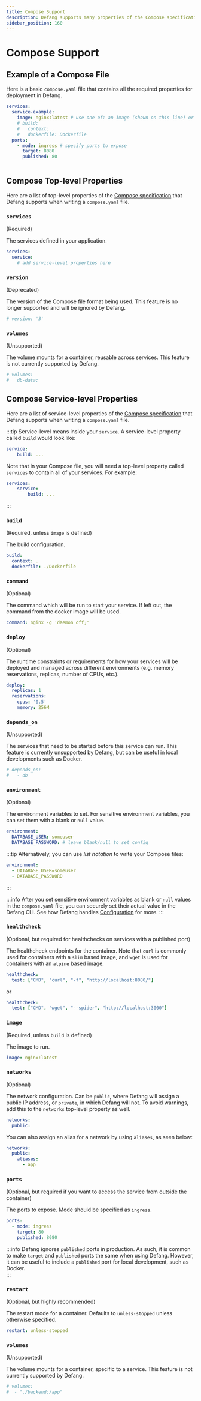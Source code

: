 ```yaml
---
title: Compose Support
description: Defang supports many properties of the Compose specification.
sidebar_position: 160
---
```


# Compose Support

## Example of a Compose File
Here is a basic `compose.yaml` file that contains all the required properties for deployment in Defang. 

```yaml
services:
  service-example:
    image: nginx:latest # use one of: an image (shown on this line) or a build (shown below)
    # build: 
    #   context: .
    #   dockerfile: Dockerfile
  ports: 
    - mode: ingress # specify ports to expose
      target: 8080
      published: 80
        
```

## Compose Top-level Properties
Here are a list of top-level properties of the [Compose specification](https://docs.docker.com/compose/compose-file/) that Defang supports when writing a `compose.yaml` file.

### `services`
(Required)

The services defined in your application. 

```yaml
services:
  service:
    # add service-level properties here
```

### `version`
(Deprecated)

The version of the Compose file format being used. This feature is no longer supported and will be ignored by Defang.

```yaml
# version: '3'
```

### `volumes`
(Unsupported)

The volume mounts for a container, reusable across services. This feature is not currently supported by Defang.

```yaml
# volumes:
#   db-data:
```

## Compose Service-level Properties
Here are a list of service-level properties of the [Compose specification](https://docs.docker.com/compose/compose-file/) that Defang supports when writing a `compose.yaml` file.

:::tip
Service-level means inside your `service`. A service-level property called `build` would look like:
```yaml
service:
    build: ...
```

Note that in your Compose file, you will need a top-level property called `services` to contain all of your services. For example:
```yaml
services:
    service:
        build: ...
```
:::

### `build`
(Required, unless `image` is defined)

The build configuration.

```yaml
build:
  context: .
  dockerfile: ./Dockerfile
```

### `command`
(Optional)

The command which will be run to start your service. If left out, the command from the docker image will be used.  

```yaml
command: nginx -g 'daemon off;'
```

### `deploy`
(Optional)

The runtime constraints or requirements for how your services will be deployed and managed across different environments (e.g. memory reservations, replicas, number of CPUs, etc.).

```yaml
deploy:
  replicas: 1
  reservations:
    cpus: '0.5'
    memory: 256M
```

### `depends_on`
(Unsupported)

The services that need to be started before this service can run. This feature is currently unsupported by Defang, but can be useful in local developments such as Docker. 

```yaml
# depends_on: 
#   - db
```

### `environment`
(Optional)

The environment variables to set. For sensitive environment variables, you can set them with a blank or `null` value.  
```yaml
environment:
  DATABASE_USER: someuser
  DATABASE_PASSWORD: # leave blank/null to set config
```
:::tip
Alternatively, you can use *list notation* to write your Compose files:
```yaml
environment:
  - DATABASE_USER=someuser
  - DATABASE_PASSWORD
```
:::

:::info
After you set sensitive environment variables as blank or `null` values in the `compose.yaml` file, you can securely set their actual value in the Defang CLI. See how Defang handles [Configuration](/docs/concepts/configuration) for more.
:::

### `healthcheck`
(Optional, but required for healthchecks on services with a published port)

The healthcheck endpoints for the container. Note that `curl` is commonly used for containers with a `slim` based image, and `wget` is used for containers with an `alpine` based image. 

```yaml
healthcheck:
  test: ["CMD", "curl", "-f", "http://localhost:8080/"]
```

or

```yaml
healthcheck:
  test: ["CMD", "wget", "--spider", "http://localhost:3000"]
```

### `image`
(Required, unless `build` is defined)

The image to run.

```yaml
image: nginx:latest
```

### `networks`
(Optional)

The network configuration. Can be `public`, where Defang will assign a public IP address, or `private`, in which Defang will not. To avoid warnings, add this to the `networks` top-level property as well. 

```yaml
networks:
  public: 
```

You can also assign an alias for a network by using `aliases`, as seen below:
```yaml
networks:
  public: 
    aliases:
      - app
```
 
### `ports`
(Optional, but required if you want to access the service from outside the container)

The ports to expose. Mode should be specified as `ingress`.

```yaml
ports:
  - mode: ingress
    target: 80
    published: 8080
```

:::info
Defang ignores `published` ports in production. As such, it is common to make `target` and `published` ports the same when using Defang. However, it can be useful to include a `published` port for local development, such as Docker.  
:::

### `restart`
(Optional, but highly recommended)

The restart mode for a container. Defaults to `unless-stopped` unless otherwise specified. 

```yaml
restart: unless-stopped
```

### `volumes`
(Unsupported)

The volume mounts for a container, specific to a service. This feature is not currently supported by Defang.

```yaml
# volumes:
#  - "./backend:/app"
```
